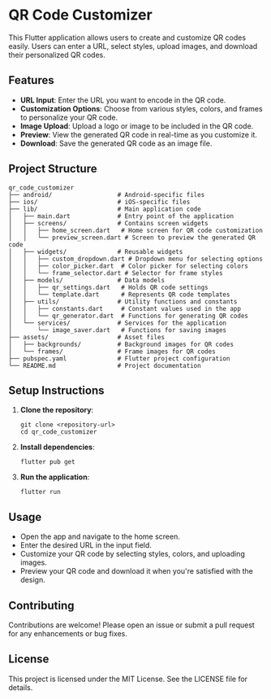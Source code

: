 # QR Code Customizer

This Flutter application allows users to create and customize QR codes easily. Users can enter a URL, select styles, upload images, and download their personalized QR codes.

## Features

- **URL Input**: Enter the URL you want to encode in the QR code.
- **Customization Options**: Choose from various styles, colors, and frames to personalize your QR code.
- **Image Upload**: Upload a logo or image to be included in the QR code.
- **Preview**: View the generated QR code in real-time as you customize it.
- **Download**: Save the generated QR code as an image file.

## Project Structure

```
qr_code_customizer
├── android/                  # Android-specific files
├── ios/                      # iOS-specific files
├── lib/                      # Main application code
│   ├── main.dart             # Entry point of the application
│   ├── screens/              # Contains screen widgets
│   │   ├── home_screen.dart   # Home screen for QR code customization
│   │   └── preview_screen.dart # Screen to preview the generated QR code
│   ├── widgets/              # Reusable widgets
│   │   ├── custom_dropdown.dart # Dropdown menu for selecting options
│   │   ├── color_picker.dart  # Color picker for selecting colors
│   │   └── frame_selector.dart # Selector for frame styles
│   ├── models/               # Data models
│   │   ├── qr_settings.dart   # Holds QR code settings
│   │   └── template.dart      # Represents QR code templates
│   ├── utils/                # Utility functions and constants
│   │   ├── constants.dart     # Constant values used in the app
│   │   └── qr_generator.dart  # Functions for generating QR codes
│   └── services/             # Services for the application
│       └── image_saver.dart   # Functions for saving images
├── assets/                   # Asset files
│   ├── backgrounds/          # Background images for QR codes
│   └── frames/               # Frame images for QR codes
├── pubspec.yaml              # Flutter project configuration
└── README.md                 # Project documentation
```

## Setup Instructions

1. **Clone the repository**:
   ```
   git clone <repository-url>
   cd qr_code_customizer
   ```

2. **Install dependencies**:
   ```
   flutter pub get
   ```

3. **Run the application**:
   ```
   flutter run
   ```

## Usage

- Open the app and navigate to the home screen.
- Enter the desired URL in the input field.
- Customize your QR code by selecting styles, colors, and uploading images.
- Preview your QR code and download it when you're satisfied with the design.

## Contributing

Contributions are welcome! Please open an issue or submit a pull request for any enhancements or bug fixes.

## License

This project is licensed under the MIT License. See the LICENSE file for details.